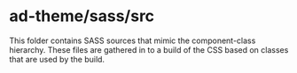 # ad-theme/sass/src

This folder contains SASS sources that mimic the component-class hierarchy. These files
are gathered in to a build of the CSS based on classes that are used by the build.
